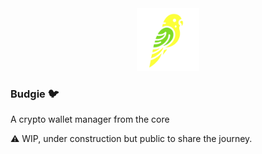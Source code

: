 <div align="center">
  <img src="assets/budgie_logo_colored.png" alt="Budgie Logo" width="100" height="100">
</div>

### Budgie 🐦
A crypto wallet manager from the core

⚠️ WIP, under construction but public to share the journey.

